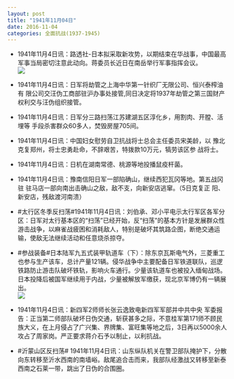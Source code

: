 ```yaml
---
layout: post
title: "1941年11月04日"
date: 2016-11-04
categories: 全面抗战(1937-1945)
---
```


<meta name="referrer" content="no-referrer" />

- 1941年11月4日讯：路透社-日本拟采取新攻势，以期结束在华战事，中国最高军事当局密切注意此动向。蒋委员长近日在南岳举行军事指挥会议。 <br/><img src="https://ww1.sinaimg.cn/large/aca367d8jw1f9ggzwuo8rj20ce0hcq5w.jpg" />

- 1941年11月4日讯：日军将劫管之上海中华第一针织厂无限公司、恒兴泰榨油有 限公司交汪伪工商部驻沪办事处接管,同日决定将1937年劫管之第三国财产权利交与汪伪组织接管。 

- 1941年11月4日讯：日军分三路扫荡江苏建湖五区淳化乡，用割肉、开膛、活埋等 手段杀害群众60多人，焚毁房屋705间。 

- 1941年11月4日讯：中国妇女慰劳自卫抗战将士总会主任委员宋美龄，以 豫北克复郑州，将士忠勇赴命，不辞艰苦，特拨款10万元，犒劳该区参 战将士。 

- 1941年11月4日讯：日机在湖南常德、桃源等地投播鼠疫杆菌。 

- 1941年11月4日讯：豫南信阳日军一部陷确山，继续西犯瓦冈等地。第五战冈驻 驻马店一部向南出击确山之敌，敌不支，向新安店逃窜。（5日克复正 阳、新安店，残敌渡河南溃） 

- #太行区冬季反扫荡#1941年11月4日讯：刘伯承、邓小平电示太行军区各军分区：日军对太行基本区的“扫荡”已经开始，反“扫荡”的基本方针是发展群众性游击战争，以麻雀战疲困和消耗敌人，特别是破坏其筑路企图，断绝交通运输，使敌无法继续活动和任意烧杀掠夺。 

- #参战装备#日本陆军九五式装甲轨道车（下）：除东京瓦斯电气外，三菱重工也参与生产该车，总计产量121辆。侵华战争中主要配备日军铁道联队，巡逻铁路防止游击队破坏铁轨，影响火车通行。少量该轨道车也被投入缅甸战场。日本投降后被国军继续用于内战，少量被解放军缴获，现北京军博仍有一辆展出。 <br/><img src="https://ww1.sinaimg.cn/large/aca367d8jw1f9fug4wdosj20b50mcadt.jpg" />

- 1941年11月4日讯：新四军2师师长张云逸致电新四军军部并中共中央 军委报告：正当第二师部队破坏日伪交通，斩获甚多之际，不意桂军第171师不顾民族大义，在上月侵占了广兴集、界牌集、富旺集等地之后，3日再以5000余人攻占了周家岗。严正要求蒋介石予以制止，以利抗战。 

- #沂蒙山区反扫荡# 1941年11月4日讯：山东纵队机关在警卫部队掩护下，分散向东转移至沂水西南的南墙峪。敌尾追合击而来，我部队经激战又转移至新泰西南之石莱一带，跳出了日伪的合围圈。 

